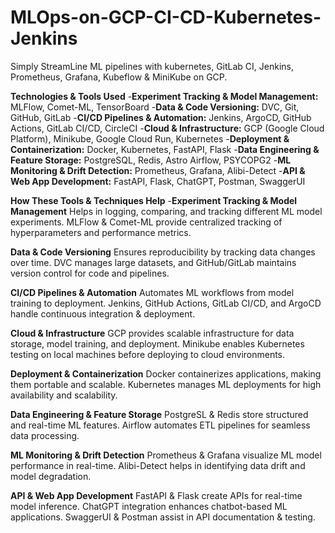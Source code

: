 # MLOps-on-GCP-CI-CD-Kubernetes-Jenkins
Simply StreamLine ML pipelines with kubernetes, GitLab CI, Jenkins, Prometheus, Grafana, Kubeflow &amp; MiniKube on GCP.

**Technologies & Tools Used**
-**Experiment Tracking & Model Management:** MLFlow, Comet-ML, TensorBoard
-**Data & Code Versioning:** DVC, Git, GitHub, GitLab
-**CI/CD Pipelines & Automation:** Jenkins, ArgoCD, GitHub Actions, GitLab CI/CD, CircleCI
-**Cloud & Infrastructure:** GCP (Google Cloud Platform), Minikube, Google Cloud Run, Kubernetes
-**Deployment & Containerization:** Docker, Kubernetes, FastAPI, Flask
-**Data Engineering & Feature Storage:** PostgreSQL, Redis, Astro Airflow, PSYCOPG2
-**ML Monitoring & Drift Detection:** Prometheus, Grafana, Alibi-Detect
-**API & Web App Development:** FastAPI, Flask, ChatGPT, Postman, SwaggerUI

**How These Tools & Techniques Help**
-**Experiment Tracking & Model Management**
  Helps in logging, comparing, and tracking different ML model experiments.
  MLFlow & Comet-ML provide centralized tracking of hyperparameters and performance metrics.
  
**Data & Code Versioning**
Ensures reproducibility by tracking data changes over time.
DVC manages large datasets, and GitHub/GitLab maintains version control for code and pipelines.

**CI/CD Pipelines & Automation**
Automates ML workflows from model training to deployment.
Jenkins, GitHub Actions, GitLab CI/CD, and ArgoCD handle continuous integration & deployment.

**Cloud & Infrastructure**
GCP provides scalable infrastructure for data storage, model training, and deployment.
Minikube enables Kubernetes testing on local machines before deploying to cloud environments.

**Deployment & Containerization**
Docker containerizes applications, making them portable and scalable.
Kubernetes manages ML deployments for high availability and scalability.

**Data Engineering & Feature Storage**
PostgreSL & Redis store structured and real-time ML features.
Airflow automates ETL pipelines for seamless data processing.

**ML Monitoring & Drift Detection**
Prometheus & Grafana visualize ML model performance in real-time.
Alibi-Detect helps in identifying data drift and model degradation.

**API & Web App Development**
FastAPI & Flask create APIs for real-time model inference.
ChatGPT integration enhances chatbot-based ML applications.
SwaggerUI & Postman assist in API documentation & testing.
